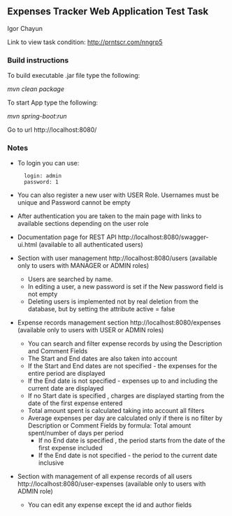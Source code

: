 ## Expenses Tracker Web Application Test Task
Igor Chayun

Link to view task condition: http://prntscr.com/nngrp5

### Build instructions
To build executable .jar file type the following:

*mvn clean package*

To start App type the following:

*mvn spring-boot:run*

Go to url http://localhost:8080/

### Notes
* To login you can use:

		login: admin
		password: 1
		
* You can also register a new user with USER Role.
Usernames must be unique and 
Password cannot be empty

* After authentication you are taken to the main page with links to available sections depending on the user role 

* Documentation page for REST API http://localhost:8080/swagger-ui.html (available to all authenticated users)

* Section with user management http://localhost:8080/users (available only to users with MANAGER or ADMIN roles)
  * Users are searched by name.
  * In editing a user, a new password is set if the New password field is not empty  
  * Deleting users is implemented not by real deletion from the database, 
		but by setting the attribute active = false

* Expense records management section http://localhost:8080/expenses (available only to users with USER or ADMIN roles) 
  * You can search and filter expense records by using the Description and Comment Fields
  * The Start and End dates are also taken into account
  * If the Start and End dates are not specified - the expenses for the entire period are displayed
  * If the End date is not specified - expenses up to and including the current date are displayed
  * If no Start date is specified , charges are displayed starting from the date of the first expense entered
  * Total amount spent is calculated taking into account all filters
  * Average expenses per day are calculated only if there is no filter by Description or Comment Fields
by formula: Total amount spent/number of days per period
    * If no End date is specified , the period starts from the date of the first expense included
    * If the End date is not specified - the period to the current date inclusive

* Section with management of all expense records of all users http://localhost:8080/user-expenses (available only to users with ADMIN role)
  * You can edit any expense except the id and author fields

